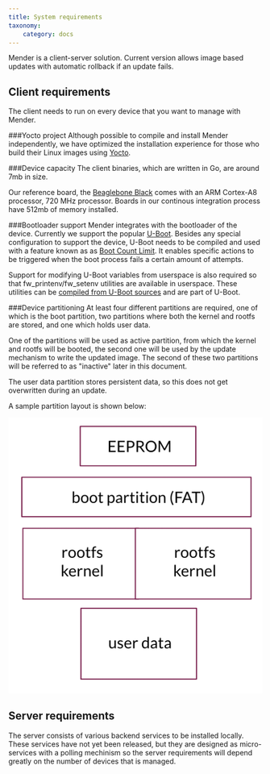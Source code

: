 ```yaml
---
title: System requirements
taxonomy:
    category: docs
---
```


Mender is a client-server solution. Current version allows image based updates with automatic rollback if an update fails.

## Client requirements

The client needs to run on every device that you want to manage with Mender. 

###Yocto project
Although possible to compile and install Mender independently, we have optimized the installation experience for those who build their Linux images using [Yocto](https://www.yoctoproject.org?target=_blank).

###Device capacity
The client binaries, which are written in Go, are around 7mb in size. 

Our reference board, the [Beaglebone Black](http://beagleboard.org/bone?target=_blank) comes with an ARM Cortex-A8 processor, 720 MHz processor. Boards in our continous integration process have 512mb of memory installed.

###Bootloader support
Mender integrates with the bootloader of the device. Currently we support the popular [U-Boot](http://www.denx.de/wiki/view/DULG/UBootBootCountLimit?target=_blank). Besides any special configuration to support the device, U-Boot needs to be compiled and used with a feature known as as [Boot Count Limit](http://www.denx.de/wiki/view/DULG/UBootBootCountLimit?target=_blank). It enables specific actions to be triggered when the boot process fails a certain amount of attempts.


Support for modifying U-Boot variables from userspace is also required so that fw_printenv/fw_setenv utilities are available in userspace. These utilities can be 
[compiled from U-Boot sources](http://www.denx.de/wiki/view/DULG/HowCanIAccessUBootEnvironmentVariablesInLinux?target=_blank) and are part of U-Boot.

###Device partitioning
At least four different partitions are required, one of which is the boot partition, two partitions where both the kernel and rootfs are stored, and one which holds user data.

One of the partitions will be used as active partition, from which the kernel and rootfs will be booted, the second one will be used by the update mechanism to write the updated image. The second of these two partitions will be referred to as "inactive" later in this document.

The user data partition stores persistent data, so this does not get overwritten during an update.

A sample partition layout is shown below:

![Mender client partition layout](mender_client_partition_layout.png)


## Server requirements

The server consists of various backend services to be installed locally. These services have not yet been released, but they are designed as micro-services with a polling mechinism so the server requirements will depend greatly on the number of devices that is managed.